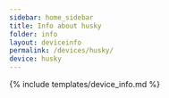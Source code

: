 ```yaml
---
sidebar: home_sidebar
title: Info about husky
folder: info
layout: deviceinfo
permalink: /devices/husky/
device: husky
---
```

{% include templates/device_info.md %}
